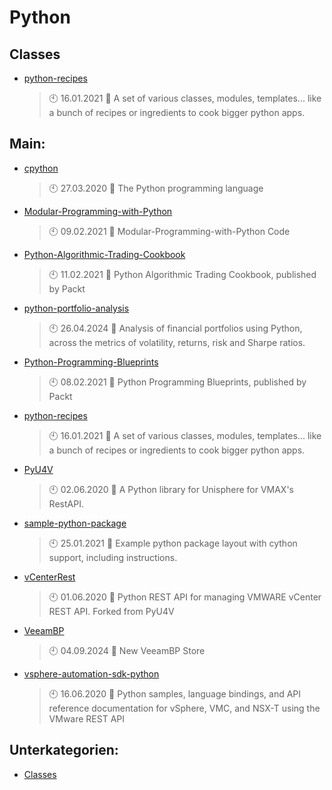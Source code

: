# Python

## Classes
- [python-recipes](https://github.com/Thamielis/python-recipes)
	> :clock10: 16.01.2021
	> :memo: A set of various classes, modules, templates... like a bunch of recipes or ingredients to cook bigger python apps. 
## Main:
- [cpython](https://github.com/Thamielis/cpython)
	> :clock10: 27.03.2020
	> :memo: The Python programming language
- [Modular-Programming-with-Python](https://github.com/Thamielis/Modular-Programming-with-Python)
	> :clock10: 09.02.2021
	> :memo: Modular-Programming-with-Python Code
- [Python-Algorithmic-Trading-Cookbook](https://github.com/Thamielis/Python-Algorithmic-Trading-Cookbook)
	> :clock10: 11.02.2021
	> :memo: Python Algorithmic Trading Cookbook, published by Packt
- [python-portfolio-analysis](https://github.com/Thamielis/python-portfolio-analysis)
	> :clock10: 26.04.2024
	> :memo: Analysis of financial portfolios using Python, across the metrics of volatility, returns, risk and Sharpe ratios.
- [Python-Programming-Blueprints](https://github.com/Thamielis/Python-Programming-Blueprints)
	> :clock10: 08.02.2021
	> :memo: Python Programming Blueprints, published by Packt
- [python-recipes](https://github.com/Thamielis/python-recipes)
	> :clock10: 16.01.2021
	> :memo: A set of various classes, modules, templates... like a bunch of recipes or ingredients to cook bigger python apps. 
- [PyU4V](https://github.com/Thamielis/PyU4V)
	> :clock10: 02.06.2020
	> :memo: A Python library for Unisphere for VMAX's RestAPI.
- [sample-python-package](https://github.com/Thamielis/sample-python-package)
	> :clock10: 25.01.2021
	> :memo: Example python package layout with cython support, including instructions.
- [vCenterRest](https://github.com/Thamielis/vCenterRest)
	> :clock10: 01.06.2020
	> :memo: Python REST API for managing VMWARE vCenter REST API.  Forked from PyU4V
- [VeeamBP](https://github.com/Thamielis/VeeamBP)
	> :clock10: 04.09.2024
	> :memo: New VeeamBP Store
- [vsphere-automation-sdk-python](https://github.com/Thamielis/vsphere-automation-sdk-python)
	> :clock10: 16.06.2020
	> :memo: Python samples, language bindings, and API reference documentation for vSphere, VMC, and NSX-T using the VMware REST API

## Unterkategorien:
- [Classes](Classes.md)

